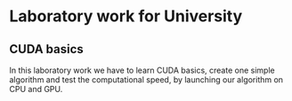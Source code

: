 # Laboratory work for University

## CUDA basics

In this laboratory work we have to learn CUDA basics, create one simple algorithm and test
the computational speed, by launching our algorithm on CPU and GPU.
